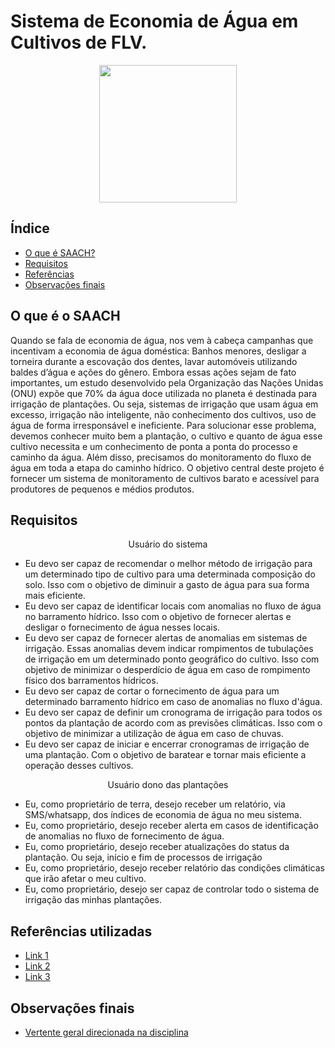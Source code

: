 # Sistema de Economia de Água em Cultivos de FLV.


<p align="center">
     <img src="https://media.giphy.com/media/WRzfGq5Z1J89pP8uJz/giphy-downsized-large.gif" heigth="80"  width="220"/>
<p/>

## Índice

- [O que é SAACH?](#o-que-é-o-saach)
- [Requisitos](#requisitos)
- [Referências](#referências-utilizadas)
- [Observações finais](#observações-finais)


## O que é o SAACH

Quando se fala de economia de água, nos vem à cabeça campanhas que incentivam a economia de água doméstica: Banhos menores, desligar a torneira durante a escovação dos dentes, lavar automóveis utilizando baldes d’água e ações do gênero. Embora essas ações sejam de fato importantes, um estudo desenvolvido pela Organização das Nações Unidas (ONU) expõe que 70% da água doce utilizada no planeta é destinada para irrigação de plantações. Ou seja, sistemas de irrigação que usam água em excesso, irrigação não inteligente, não conhecimento dos cultivos, uso de água de forma irresponsável e ineficiente. Para solucionar esse problema, devemos conhecer muito bem a plantação, o cultivo e quanto de água esse cultivo necessita e um conhecimento de ponta a ponta do processo e caminho da água. Além disso, precisamos do monitoramento do fluxo de água em toda a etapa do caminho hídrico. O objetivo central deste projeto é fornecer um sistema de monitoramento de cultivos barato e acessível para produtores de pequenos e médios produtos. 


## Requisitos

<p align="center">Usuário do sistema<p/>

- Eu devo ser capaz de recomendar o melhor método de irrigação para um determinado tipo de cultivo para uma determinada composição do solo. Isso com o objetivo de diminuir a gasto de água para sua forma mais eficiente.
- Eu devo ser capaz de identificar locais com anomalias no fluxo de água no barramento hídrico. Isso com o objetivo de fornecer alertas e desligar o fornecimento de água nesses locais.
- Eu devo ser capaz de fornecer alertas de anomalias em sistemas de irrigação. Essas anomalias devem indicar rompimentos de tubulações de  irrigação em um determinado ponto geográfico do cultivo. Isso com objetivo de minimizar o desperdício de água em caso de rompimento físico dos barramentos hídricos. 
- Eu devo ser capaz de cortar o fornecimento de água para um determinado barramento hídrico em caso de anomalias no fluxo d'água.
- Eu devo ser capaz de definir um cronograma de irrigação para todos os pontos da plantação de acordo com as previsões climáticas. Isso com o objetivo de minimizar a utilização de água em caso de chuvas.
- Eu devo ser capaz de iniciar e encerrar cronogramas de irrigação de uma plantação. Com o objetivo de baratear e tornar mais eficiente a operação desses cultivos.

<p align="center">Usuário dono das plantações<p/>

- Eu, como proprietário de terra, desejo receber um relatório, via SMS/whatsapp, dos índices de economia de água no meu sistema.
- Eu, como proprietário, desejo receber alerta em casos de identificação de anomalias no fluxo de fornecimento de água.
- Eu, como proprietário, desejo receber atualizações do status da plantação. Ou seja, início e fim de processos de irrigação
- Eu, como proprietário, desejo receber relatório das condições climáticas que irão afetar o meu cultivo.
- Eu, como proprietário, desejo ser capaz de controlar  todo o sistema de irrigação das minhas plantações.

## Referências utilizadas

- [Link 1](https://memoria.ebc.com.br/noticias/internacional/2013/03/agricultura-e-quem-mais-gasta-agua-no-brasil-e-no-mundo)
- [Link 2](https://www.sciencedirect.com/science/article/abs/pii/S1161030107001268)
- [Link 3](https://www.sciencedirect.com/science/article/abs/pii/S0378377421000366)

## Observações finais

- [Vertente geral direcionada na disciplina](https://docs.google.com/document/d/1sgsbvt5X_K5kW9IW_kmHxPSVwaZy8X_laV2rxsSIRzk/edit#heading=h.mv105af4wrhs)

